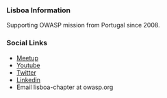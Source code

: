 ### Lisboa Information
Supporting OWASP mission from Portugal since 2008.

### Social Links
* [Meetup](https://www.meetup.com/owasp-lisboa-chapter/)
* [Youtube](https://www.youtube.com/@OWASPLisboa/)
* [Twitter](https://twitter.com/owasplisboa)
* [Linkedin](https://www.linkedin.com/company/owasp-lisboa/)
* Email lisboa-chapter at owasp.org



